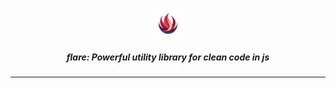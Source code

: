 <p align="center">
  <img align="center" width="10%" src="assets/logo.png" alt="logo"/>
  <h5 align="center">flare: Powerful utility library for clean code in js</h5>
</p>

----------------
